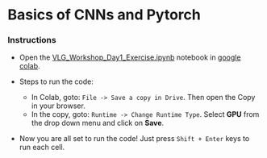 # Basics of CNNs and Pytorch

### Instructions

- Open the [VLG_Workshop_Day1_Exercise.ipynb](https://github.com/vlgiitr/Workshop_2021/blob/main/Day-1:%20Basics%20of%20CNNs%20and%20Pytorch/VLG_Workshop_Day1_Exercise.ipynb) notebook in [google colab](https://colab.research.google.com/).

- Steps to run the code:
    - In Colab, goto: `File -> Save a copy in Drive`. Then open the Copy in your browser.
    - In the copy, goto: `Runtime -> Change Runtime Type`. Select **GPU** from the drop down menu and click on **Save**.

- Now you are all set to run the code! Just press `Shift + Enter` keys to run each cell.